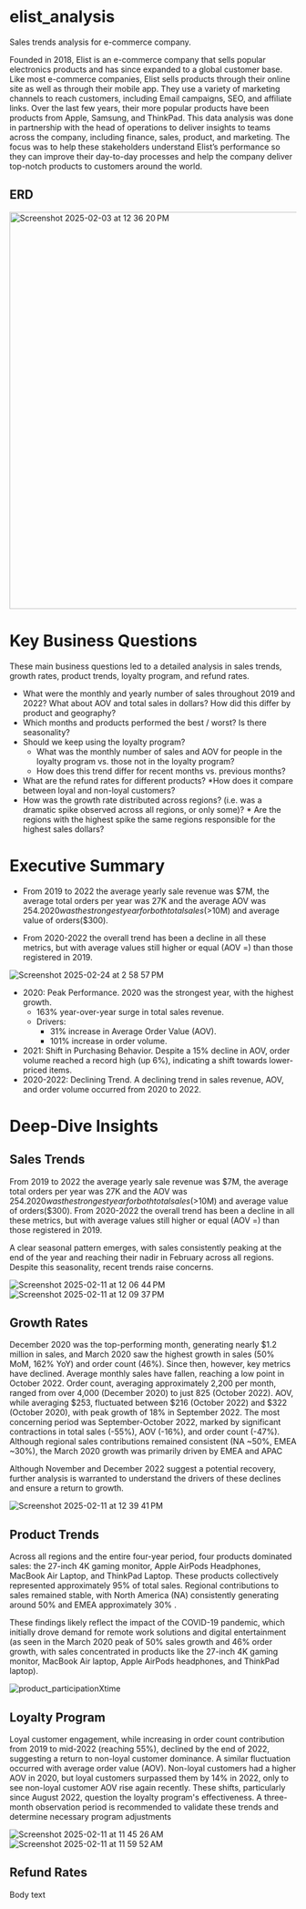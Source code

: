 # elist_analysis
Sales trends analysis for e-commerce company.

Founded in 2018, Elist is an e-commerce company that sells popular electronics products and has since expanded to a global customer base. Like most e-commerce companies, Elist sells products through their online site as well as through their mobile app. They use a variety of marketing channels to reach customers, including Email campaigns, SEO, and affiliate links. Over the last few years, their more popular products have been products from Apple, Samsung, and ThinkPad. 
This data analysis was done in partnership with the head of operations to deliver insights to teams across the company, including finance, sales, product, and marketing. The focus was to help these stakeholders understand Elist’s performance so they can improve their day-to-day processes and help the company deliver top-notch products to customers around the world.

## ERD
<img width="697" alt="Screenshot 2025-02-03 at 12 36 20 PM" src="https://github.com/user-attachments/assets/4e7cdfbe-6919-4c3e-838e-0b31abb9b6bb" />

# Key Business Questions

These main business questions led to a detailed analysis in sales trends, growth rates, product trends, loyalty program, and refund rates. 

* What were the monthly and yearly number of sales throughout 2019 and 2022? What about AOV and total sales in dollars? How did this differ by product and geography?
* Which months and products performed the best / worst? Is there seasonality?
* Should we keep using the loyalty program?
    * What was the monthly number of sales and AOV for people in the loyalty program vs. those not in the loyalty program?
    * How does this trend differ for recent months vs. previous months?
* What are the refund rates for different products?
    *How does it compare between loyal and non-loyal customers?
* How was the growth rate distributed across regions? (i.e. was a dramatic spike observed across all regions, or only some)?
	  * Are the regions with the highest spike the same regions responsible for the highest sales dollars?
  
# Executive Summary

* From 2019 to 2022 the average yearly sale revenue was $7M, the average total orders per year was 27K and the average AOV was $254. 2020 was the strongest year for both total sales (>$10M) and average value of orders($300). 

* From 2020-2022 the overall trend has been a decline in all these metrics, but with average values still higher or equal (AOV =) than those registered in 2019. 

![Screenshot 2025-02-24 at 2 58 57 PM](https://github.com/user-attachments/assets/8bfd1707-65c3-4c27-9bcf-665034f871d3)

* 2020: Peak Performance. 2020 was the strongest year, with the highest growth.
	* 163% year-over-year surge in total sales revenue.
	* Drivers:
		* 31% increase in Average Order Value (AOV).
		* 101% increase in order volume.
* 2021: Shift in Purchasing Behavior. Despite a 15% decline in AOV, order volume reached a record high (up 6%), indicating a shift towards lower-priced items.
* 2020-2022: Declining Trend. A declining trend in sales revenue, AOV, and order volume occurred from 2020 to 2022.
  
# Deep-Dive Insights
## Sales Trends

From 2019 to 2022 the average yearly sale revenue was $7M, the average total orders per year was 27K and the AOV was $254. 2020 was the strongest year for both total sales (>$10M)  and average value of orders($300). From 2020-2022 the overall trend has been a decline in all these metrics, but with average values still higher or equal (AOV =) than those registered in 2019.

A clear seasonal pattern emerges, with sales consistently peaking at the end of the year and reaching their nadir in February across all regions. Despite this seasonality, recent trends raise concerns.

![Screenshot 2025-02-11 at 12 06 44 PM](https://github.com/user-attachments/assets/a4536d00-3119-41ef-80f8-ea9b026939e3)
![Screenshot 2025-02-11 at 12 09 37 PM](https://github.com/user-attachments/assets/45a9b2b0-fa7d-4263-9aaa-7e4eb7e4ead1)


## Growth Rates

December 2020 was the top-performing month, generating nearly $1.2 million in sales, and March 2020 saw the highest growth in sales (50% MoM, 162% YoY) and order count (46%). Since then, however, key metrics have declined. Average monthly sales have fallen, reaching a low point in October 2022. Order count, averaging approximately 2,200 per month, ranged from over 4,000 (December 2020) to just 825 (October 2022). AOV, while averaging $253, fluctuated between $216 (October 2022) and $322 (October 2020), with peak growth of 18% in September 2022. The most concerning period was September-October 2022, marked by significant contractions in total sales (-55%), AOV (-16%), and order count (-47%). Although regional sales contributions remained consistent (NA ~50%, EMEA ~30%), the March 2020 growth was primarily driven by EMEA and APAC

Although November and December 2022 suggest a potential recovery, further analysis is warranted to understand the drivers of these declines and ensure a return to growth.

![Screenshot 2025-02-11 at 12 39 41 PM](https://github.com/user-attachments/assets/7f349521-a2c2-45b8-9aa3-dfabc9234907)


## Product Trends

Across all regions and the entire four-year period, four products dominated sales: the 27-inch 4K gaming monitor, Apple AirPods Headphones, MacBook Air Laptop, and ThinkPad Laptop. These products collectively represented approximately 95% of total sales. Regional contributions to sales remained stable, with North America (NA) consistently generating around 50% and EMEA approximately 30% .

These findings likely reflect the impact of the COVID-19 pandemic, which initially drove demand for remote work solutions and digital entertainment (as seen in the March 2020 peak of 50% sales growth and 46% order growth, with sales concentrated in products like the 27-inch 4K gaming monitor, MacBook Air laptop, Apple AirPods headphones, and ThinkPad laptop). 

![product_participationXtime](https://github.com/user-attachments/assets/1f17c101-d770-4bab-b662-4ab577005ca7)



## Loyalty Program

Loyal customer engagement, while increasing in order count contribution from 2019 to mid-2022 (reaching 55%), declined by the end of 2022, suggesting a return to non-loyal customer dominance. A similar fluctuation occurred with average order value (AOV). Non-loyal customers had a higher AOV in 2020, but loyal customers surpassed them by 14% in 2022, only to see non-loyal customer AOV rise again recently. These shifts, particularly since August 2022, question the loyalty program's effectiveness. A three-month observation period is recommended to validate these trends and determine necessary program adjustments

![Screenshot 2025-02-11 at 11 45 26 AM](https://github.com/user-attachments/assets/83cdcffd-b662-4ede-9745-6d19a5eefc73)
![Screenshot 2025-02-11 at 11 59 52 AM](https://github.com/user-attachments/assets/a440c5b1-0497-4c77-a322-f3181aac8ae6)

## Refund Rates
Body text
